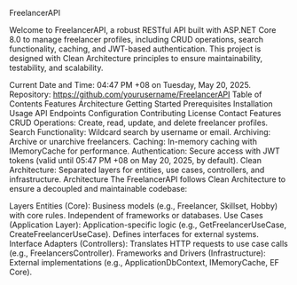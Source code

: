 FreelancerAPI





Welcome to FreelancerAPI, a robust RESTful API built with ASP.NET Core 8.0 to manage freelancer profiles, including CRUD operations, search functionality, caching, and JWT-based authentication. This project is designed with Clean Architecture principles to ensure maintainability, testability, and scalability.

Current Date and Time: 04:47 PM +08 on Tuesday, May 20, 2025.
Repository: https://github.com/yourusername/FreelancerAPI
Table of Contents
Features
Architecture
Getting Started
Prerequisites
Installation
Usage
API Endpoints
Configuration
Contributing
License
Contact
Features
CRUD Operations: Create, read, update, and delete freelancer profiles.
Search Functionality: Wildcard search by username or email.
Archiving: Archive or unarchive freelancers.
Caching: In-memory caching with IMemoryCache for performance.
Authentication: Secure access with JWT tokens (valid until 05:47 PM +08 on May 20, 2025, by default).
Clean Architecture: Separated layers for entities, use cases, controllers, and infrastructure.
Architecture
The FreelancerAPI follows Clean Architecture to ensure a decoupled and maintainable codebase:

Layers
Entities (Core):
Business models (e.g., Freelancer, Skillset, Hobby) with core rules.
Independent of frameworks or databases.
Use Cases (Application Layer):
Application-specific logic (e.g., GetFreelancerUseCase, CreateFreelancerUseCase).
Defines interfaces for external systems.
Interface Adapters (Controllers):
Translates HTTP requests to use case calls (e.g., FreelancersController).
Frameworks and Drivers (Infrastructure):
External implementations (e.g., ApplicationDbContext, IMemoryCache, EF Core).
